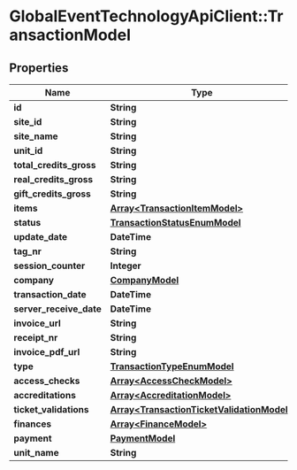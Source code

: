 # GlobalEventTechnologyApiClient::TransactionModel

## Properties
Name | Type | Description | Notes
------------ | ------------- | ------------- | -------------
**id** | **String** |  | 
**site_id** | **String** |  | [optional] 
**site_name** | **String** |  | [optional] 
**unit_id** | **String** |  | [optional] 
**total_credits_gross** | **String** |  | 
**real_credits_gross** | **String** |  | 
**gift_credits_gross** | **String** |  | 
**items** | [**Array&lt;TransactionItemModel&gt;**](TransactionItemModel.md) |  | [optional] 
**status** | [**TransactionStatusEnumModel**](TransactionStatusEnumModel.md) |  | 
**update_date** | **DateTime** |  | 
**tag_nr** | **String** |  | [optional] 
**session_counter** | **Integer** |  | [optional] 
**company** | [**CompanyModel**](CompanyModel.md) |  | [optional] 
**transaction_date** | **DateTime** |  | [optional] 
**server_receive_date** | **DateTime** |  | 
**invoice_url** | **String** |  | [optional] 
**receipt_nr** | **String** |  | [optional] 
**invoice_pdf_url** | **String** |  | [optional] 
**type** | [**TransactionTypeEnumModel**](TransactionTypeEnumModel.md) |  | 
**access_checks** | [**Array&lt;AccessCheckModel&gt;**](AccessCheckModel.md) |  | [optional] 
**accreditations** | [**Array&lt;AccreditationModel&gt;**](AccreditationModel.md) |  | [optional] 
**ticket_validations** | [**Array&lt;TransactionTicketValidationModel&gt;**](TransactionTicketValidationModel.md) |  | [optional] 
**finances** | [**Array&lt;FinanceModel&gt;**](FinanceModel.md) |  | [optional] 
**payment** | [**PaymentModel**](PaymentModel.md) |  | [optional] 
**unit_name** | **String** |  | [optional] 

